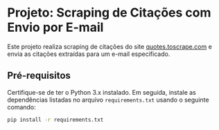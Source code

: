 # Projeto: Scraping de Citações com Envio por E-mail

Este projeto realiza scraping de citações do site [quotes.toscrape.com](https://quotes.toscrape.com) e envia as citações extraídas para um e-mail especificado.

## Pré-requisitos

Certifique-se de ter o Python 3.x instalado. Em seguida, instale as dependências listadas no arquivo `requirements.txt` usando o seguinte comando:

```bash
pip install -r requirements.txt
